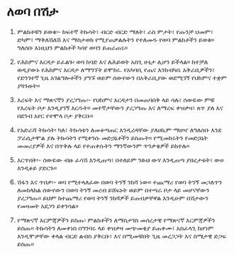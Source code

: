# ለወባ በሽታ
1. ምልክቶቹን ይወቁ፡- ከፍተኛ ትኩሳት፣ ብርድ ብርድ ማለት፣ ራስ ምታት፣ የጡንቻ ህመም፣ ድካም፣ ማቅለሽለሽ እና ማስታወክ የሚያጠቃልሉትን የተለመዱ የወባ ምልክቶችን ይወቁ። ግለሰቡ እነዚህን ምልክቶች ካሳየ ወባን ይጠራጠሩ።

2. የሕክምና እርዳታ ይፈልጉ፡ ወባ ከባድ እና ለሕይወት አስጊ ሁኔታ ሊሆን ይችላል። ከተቻለ ወዲያውኑ የሕክምና እርዳታ ለማግኘት ይሞክሩ. የአካባቢ የጤና እንክብካቤ አቅራቢዎችን፣ የድንገተኛ ጊዜ አገልግሎቶችን ያግኙ ወይም ሰውየውን በአቅራቢያው ወደሚገኝ የህክምና ተቋም ያጓጉዙት።

3. እረፍት እና ማጽናኛን ያረጋግጡ፡- የህክምና እርዳታን በመጠባበቅ ላይ ሳሉ፣ ሰውዬው ምቹ የእረፍት ቦታ እንዲያገኝ እርዱት። መተኛታቸውን ያረጋግጡ እና ለማረፍ ቀዝቃዛ፣ ጸጥ ያለ እና በደንብ አየር የተሞላ ቦታ ያቅርቡ።

4. የአድራሻ ትኩሳት፡ ካለ፣ ትኩሳቱን ለመቆጣጠር እንዲረዳቸው ያለሀኪም ማዘዣ ለግለሰቡ እንደ  ፓራሲታሞል ያሉ ትኩሳትን የሚቀንሱ መድኃኒቶችን ይስጡት። የሚመከሩትን የመድኃኒት መመሪያዎች እና በጥቅሉ ላይ የተጠቀሱትን ማንኛውንም ጥንቃቄዎች ይከተሉ።

5. እርጥበት፡- ሰውዬው ብዙ ፈሳሽ እንዲጠጣ፣ በተለይም ንፁህ ውሃ እንዲጠጣ ያበረታቱት፣ ውሀ እንዲቆይ ያድርጉ።
6. ሽፋን እና ጥበቃ፡- ወባ የሚተላለፈው በወባ ትንኝ ንክሻ ነው። ተጨማሪ የወባ ትንኝ መጋለጥን ለመከላከል ሰውየውን በወባ ትንኝ መረብ ይሸፍኑት ወይም በተጣራ ቦታ ላይ መሆናቸውን ያረጋግጡ። ይህም ከተጨማሪ የወባ ትንኝ ንክሻዎች ይጠብቃቸዋል እንዲሁም በሽታውን የመዛመት አደጋን ይቀንሳል።
7. የማጽናኛ እርምጃዎችን ይስጡ፡ ምልክቶችን ለማስታገስ መሰረታዊ የማጽናኛ እርምጃዎችን ይስጡ። ትኩሳትን ለመቀነስ በግንባሩ ላይ ቀዝቃዛ መጭመቂያ ይጠቀሙ፣ አስፈላጊ ከሆነም እንዲሞቃቸው ቀላል ብርድ ልብስ ያቅርቡ፣ እና በሚመቹበት ጊዜ መረጋጋት እና ስሜታዊ ድጋፍ ይስጡ።
